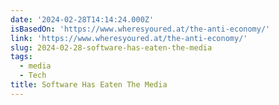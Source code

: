 ```yaml
---
date: '2024-02-28T14:14:24.000Z'
isBasedOn: 'https://www.wheresyoured.at/the-anti-economy/'
link: 'https://www.wheresyoured.at/the-anti-economy/'
slug: 2024-02-28-software-has-eaten-the-media
tags:
  - media
  - Tech
title: Software Has Eaten The Media
---
```


